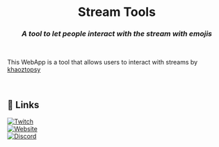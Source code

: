 <div align="center">
  
  # Stream Tools
  ### _A tool to let people interact with the stream with emojis_
  
</div>

<br />
  
This WebApp is a tool that allows users to interact with streams by [khaoztopsy][twitch]

<br />

## 🔗 Links
[![Twitch](https://img.shields.io/twitch/status/khaoztopsy?style=for-the-badge)][twitch] <br />
[![Website](https://img.shields.io/badge/Website-kurtlourens.com-blue?color=7986cc&style=for-the-badge)][twitch] <br />
[![Discord](https://img.shields.io/badge/Discord-AssistantApps-blue?color=5865F2&style=for-the-badge)][discord] <br />



<!-- Links used in the page -->

[kurtlourensWebsite]: https://kurtlourens.com?ref=KurtLourensStream
[twitch]: https://twitch.tv/khaoztopsy?ref=KurtLourensStream
[discord]: https://assistantapps.com/discord?ref=KurtLourensStream
